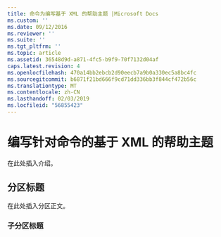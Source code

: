 ```yaml
---
title: 命令为编写基于 XML 的帮助主题 |Microsoft Docs
ms.custom: ''
ms.date: 09/12/2016
ms.reviewer: ''
ms.suite: ''
ms.tgt_pltfrm: ''
ms.topic: article
ms.assetid: 36548d9d-a871-4fc5-b9f9-70f7132d04af
caps.latest.revision: 4
ms.openlocfilehash: 470a14bb2ebcb2d90eecb7a9b0a330ec5a8bc4fc
ms.sourcegitcommit: b6871f21bd666f9cd71dd336bb3f844cf472b56c
ms.translationtype: MT
ms.contentlocale: zh-CN
ms.lasthandoff: 02/03/2019
ms.locfileid: "56855423"
---
```

# <a name="writing-xml-based-help-topics-for-commands"></a>编写针对命令的基于 XML 的帮助主题

在此处插入介绍。

## <a name="section-heading"></a>分区标题

 在此处插入分区正文。

### <a name="subsection-heading"></a>子分区标题
